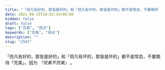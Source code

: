 ```yaml
---
title: "「但凡有好的，那皆是好的」和「但凡有坏的，那皆是坏的」都不是常态，不要期待「完美」，因为「完美不完美」。"
date: 2021-08-25T19:55:19+08:00
hidden: false
draft: false
tags: ["完美", "观点"]
keywords: ["完美", "观点"]
description: ""
slug: "2501"
---
```


「但凡有好的，那皆是好的」和「但凡有坏的，那皆是坏的」都不是常态，不要期待「完美」，因为 *「完美不完美」* 。
